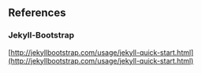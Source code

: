 ## References

### Jekyll-Bootstrap
[http://jekyllbootstrap.com/usage/jekyll-quick-start.html](http://jekyllbootstrap.com/usage/jekyll-quick-start.html)
